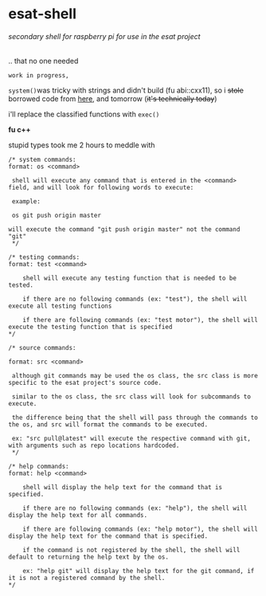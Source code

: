 # esat-shell
###### secondary shell for raspberry pi for use in the esat project
.. that no one needed

`work in progress,`

`system()`was tricky with strings and didn't build (fu abi::cxx11), so i ~~stole~~ borrowed code from [here](https://stackoverflow.com/questions/52164723/how-to-execute-a-command-and-get-return-code-stdout-and-stderr-of-command-in-c), and tomorrow (~~it's technically today~~) 

i'll replace the classified functions with `exec()`


**fu c++**

stupid types took me 2 hours to meddle with

```
/* system commands:
format: os <command>

 shell will execute any command that is entered in the <command> field, and will look for following words to execute:

 example:

 os git push origin master

will execute the command "git push origin master" not the command "git"
 */

/* testing commands:
format: test <command>

    shell will execute any testing function that is needed to be tested.

    if there are no following commands (ex: "test"), the shell will execute all testing functions

    if there are following commands (ex: "test motor"), the shell will execute the testing function that is specified
*/

/* source commands:

format: src <command>

 although git commands may be used the os class, the src class is more specific to the esat project's source code.

 similar to the os class, the src class will look for subcommands to execute.

 the difference being that the shell will pass through the commands to the os, and src will format the commands to be executed.

 ex: "src pull@latest" will execute the respective command with git, with arguments such as repo locations hardcoded.
 */

/* help commands:
format: help <command>

    shell will display the help text for the command that is specified.

    if there are no following commands (ex: "help"), the shell will display the help text for all commands.

    if there are following commands (ex: "help motor"), the shell will display the help text for the command that is specified.

    if the command is not registered by the shell, the shell will default to returning the help text by the os.

    ex: "help git" will display the help text for the git command, if it is not a registered command by the shell.
*/
```
